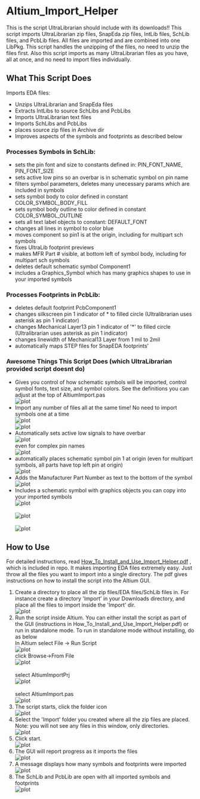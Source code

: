 # Altium_Import_Helper
This is the script UltraLibrarian should include with its downloads!! This script imports UltraLibrarian zip files, SnapEda zip files, IntLib files, SchLib files, and PcbLib files. All files are imported and are combined into one LibPkg. This script handles the unzipping of the files, no need to unzip the files first. Also this script imports as many UltraLibrarian files as you have, all at once, and no need to import files individually.

## What This Script Does
Imports EDA files:
  - Unzips UltraLibrarian and SnapEda files
  - Extracts IntLibs to source SchLibs and PcbLibs
  - Imports UltraLibrarian text files
  - Imports SchLibs and PcbLibs
  - places source zip files in Archive dir
  - Improves aspects of the symbols and footprints as described below

### Processes Symbols in SchLib:
  - sets the pin font and size to constants defined in:  PIN_FONT_NAME, PIN_FONT_SIZE
  - sets active low pins so an overbar is in schematic symbol on pin name
  - filters symbol parameters, deletes many unecessary params which are included in symbols
  - sets symbol body to color defined in constant COLOR_SYMBOL_BODY_FILL
  - sets symbol body outline to color defined in constant COLOR_SYMBOL_OUTLINE
  - sets all text label objects to constant: DEFAULT_FONT
  - changes all lines in symbol to color blue
  - moves component so pin1 is at the origin, including for multipart sch symbols
  - fixes UltraLib footprint previews
  - makes MFR Part # visible, at bottom left of symbol body, including for multipart sch symbols
  - deletes default schematic symbol Component1
  - includes a Graphics_Symbol which has many graphics shapes to use in your imported symbols

### Processes Footprints in PcbLib:
  - deletes default footprint PcbComponent1
  - changes silkscreen pin 1 indicator of * to filled circle (Ultralibrarian uses asterisk as pin 1 indicator)
  - changes Mechanical Layer13 pin 1 indicator of '*' to filled circle (Ultralibrarian uses asterisk as pin 1 indicator)
  - changes linewidth of Mechanical13 Layer from 1 mil to 2mil
  - automatically maps STEP files for SnapEDA footprints'

### Awesome Things This Script Does (which UltraLibrarian provided script doesnt do)
  - Gives you control of how schematic symbols will be imported, control symbol fonts, text size, and symbol colors. See the definitions you can adjust at the top of AltiumImport.pas
    <br/>![plot](./img/import012.png)<br/>   
  - Import any number of files all at the same time! No need to import symbols one at a time
    <br/>![plot](./img/import013.png)
    <br/>![plot](./img/import014.png)<br/>   
  - Automatically sets active low signals to have overbar
    <br/>![plot](./img/active_low01.png)<br/>
    even for complex pin names
    <br/>![plot](./img/active_low02.png)<br/>
  - automatically places schematic symbol pin 1 at origin (even for multipart symbols, all parts have top left pin at origin)
    <br/>![plot](./img/pin1_origin.png)<br/>
  - Adds the Manufacturer Part Number as text to the bottom of the symbol
    <br/>![plot](./img/mfr_part_num.png)<br/>
  - Includes a schematic symbol with graphics objects you can copy into your imported symbols
    <br/>![plot](./img/graphics_ex01.png)<br/>
    <br/>![plot](./img/graphics_ex02.png)<br/>
    <br/>![plot](./img/graphics_ex03.png)<br/>

## How to Use
For detailed instructions, read [How_To_Install_and_Use_Import_Helper.pdf](./How_To_Install_and_Use_Import_Helper.pdf) , which is included in repo. It makes importing EDA files extremely easy. Just throw all the files you want to import into a single directory. The pdf gives instructions on how to install the script into the Altium GUI.
1. Create a directory to place all the zip files/EDA files/SchLib files in. For instance create a directory 'Import' in your Downloads directory, and place all the files to import inside the 'Import' dir.
   <br/>![plot](./img/import01.png) <br/>   
2. Run the script inside Altium. You can either install the script as part of the GUI (instructions in How_To_Install_and_Use_Import_Helper.pdf) or run in standalone mode. To run in standalone mode without installing, do as below 
<br/>In Altium select File -> Run Script 
<br/>![plot](./img/import02.png) <br/>
click Browse->From File <br/>![plot](./img/import03.png) <br/>   
select AltiumImportPrj <br/>![plot](./img/import04.png) <br/>   
select AltiumImport.pas <br/>![plot](./img/import05.png) <br/>  
3. The script starts, click the folder icon <br/>![plot](./img/import06.png)<br/> 
4. Select the 'Import' folder you created where all the zip files are placed. Note: you will not see any files in this window, only directories.<br/>![plot](./img/import07.png)<br/> 
5. Click start.<br/>![plot](./img/import08.png)<br/> 
6. The GUI will report progress as it imports the files <br/>![plot](./img/import09.png)<br/> 
7. A message displays how many symbols and footprints were imported <br/>![plot](./img/import010.png)<br/> 
8. The SchLib and PcbLib are open with all imported symbols and footprints <br/>![plot](./img/import011.png)<br/> 


